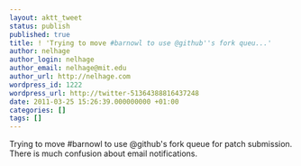 ```yaml
---
layout: aktt_tweet
status: publish
published: true
title: ! 'Trying to move #barnowl to use @github''s fork queu...'
author: nelhage
author_login: nelhage
author_email: nelhage@mit.edu
author_url: http://nelhage.com
wordpress_id: 1222
wordpress_url: http://twitter-51364388816437248
date: 2011-03-25 15:26:39.000000000 +01:00
categories: []
tags: []
---
```

Trying to move #barnowl to use @github's fork queue for patch submission. There is much confusion about email notifications.
